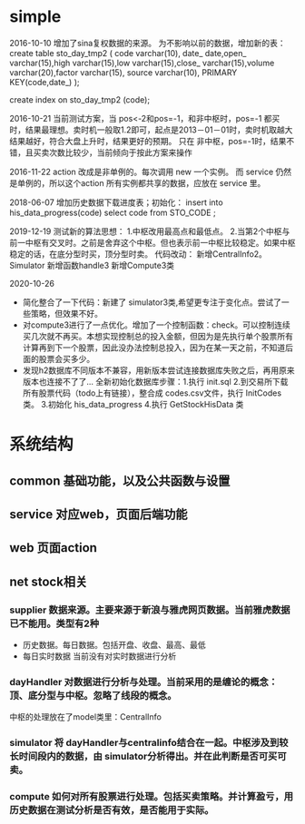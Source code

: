 # simple

2016-10-10
增加了sina复权数据的来源。
为不影响以前的数据，增加新的表：
create table sto_day_tmp2 (
code varchar(10),
date_ date,open_ varchar(15),high varchar(15),low varchar(15),close_ varchar(15),volume varchar(20),factor varchar(15),
source varchar(10),
PRIMARY KEY(code,date_)
);

create index on sto_day_tmp2 (code);


2016-10-21
当前测试方案，当 pos<-2和pos=-1，和非中枢时，pos=-1 都买时，结果最理想。卖时机一般取1.2即可，起点是2013－01－01时，卖时机取越大结果越好，符合大盘上升时，结果更好的预期。
只在 非中枢，pos=-1时，结果不错，且买卖次数比较少，当前倾向于按此方案来操作

2016-11-22
action 改成是非单例的。每次调用 new 一个实例。
而 service 仍然是单例的，所以这个action 所有实例都共享的数据，应放在 service 里。

2018-06-07
增加历史数据下载进度表；初始化：
insert into his_data_progress(code)
select code from STO_CODE ;

2019-12-19
测试新的算法思想：
1.中枢改用最高点和最低点。
2.当第2个中枢与前一中枢有交叉时。之前是舍弃这个中枢。但也表示前一中枢比较稳定。如果中枢稳定的话，在底分型时买，顶分型时卖。
代码改动：
	新增CentralInfo2。
	Simulator 新增函数handle3
	新增Compute3类

2020-10-26
- 简化整合了一下代码：新建了 simulator3类,希望更专注于变化点。尝试了一些策略，但效果不好。
- 对compute3进行了一点优化。增加了一个控制函数：check。可以控制连续买几次就不再买。本想实现控制总的投入金额，但因为是先执行单个股票所有计算再到下一个股票，因此没办法控制总投入，因为在某一天之前，不知道后面的股票会买多少。
- 发现h2数据库不同版本不兼容，用新版本尝试连接数据库失败之后，再用原来版本也连接不了了...  全新初始化数据库步骤：1.执行 init.sql 2.到交易所下载所有股票代码（todo上有链接），整合成 codes.csv文件，执行 InitCodes 类。 3.初始化 his_data_progress  4.执行 GetStockHisData 类



# 系统结构
## common 基础功能，以及公共函数与设置  
## service 对应web，页面后端功能  
## web 页面action  
## net stock相关  
### supplier 数据来源。主要来源于新浪与雅虎网页数据。当前雅虎数据已不能用。类型有2种
* 历史数据。每日数据。包括开盘、收盘、最高、最低
* 每日实时数据
当前没有对实时数据进行分析
### dayHandler 对数据进行分析与处理。当前采用的是缠论的概念：顶、底分型与中枢。忽略了线段的概念。
中枢的处理放在了model类里：CentralInfo
### simulator 将 dayHandler与centralinfo结合在一起。中枢涉及到较长时间段内的数据，由 simulator分析得出。并在此判断是否可买可卖。
### compute 如何对所有股票进行处理。包括买卖策略。并计算盈亏，用历史数据在测试分析是否有效，是否能用于实际。








